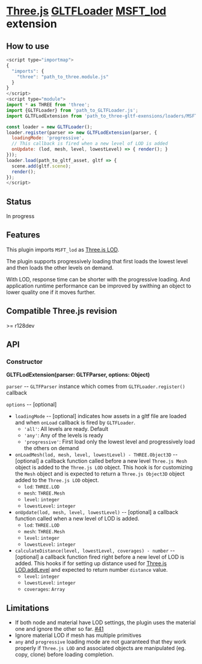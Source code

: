 # [Three.js](https://threejs.org) [GLTFLoader](https://threejs.org/docs/#examples/en/loaders/GLTFLoader) [MSFT_lod](https://github.com/KhronosGroup/glTF/tree/master/extensions/2.0/Vendor/MSFT_lod) extension

## How to use

```javascript
<script type="importmap">
{
  "imports": {
    "three": "path_to_three.module.js"
  }
}
</script>
<script type="module">
import * as THREE from 'three';
import {GLTFLoader} from 'path_to_GLTFLoader.js';
import GLTFLodExtension from 'path_to_three-gltf-exensions/loaders/MSFT_lod/MSFT_lod.js';

const loader = new GLTFLoader();
loader.register(parser => new GLTFLodExtension(parser, {
  loadingMode: 'progressive',
  // This callback is fired when a new level of LOD is added
  onUpdate: (lod, mesh, level, lowestLevel) => { render(); }
}));
loader.load(path_to_gltf_asset, gltf => {
  scene.add(gltf.scene);
  render();
});
</script>
```

## Status

In progress

## Features

This plugin imports `MSFT_lod` as [Three.js LOD](https://threejs.org/docs/#api/en/objects/LOD).

The plugin supports progressively loading that first loads the lowest level and then loads the
other levels on demand.

With LOD, response time can be shorter with the progressive loading. And application runtime
performance can be improved by swithing an object to lower quality one if it moves further.

## Compatible Three.js revision

&gt;= r128dev

## API

### Constructor

**GLTFLodExtension(parser: GLTFParser, options: Object)**

`parser` -- `GLTFParser` instance which comes from `GLTFLoader.register()` callback

`options` -- [optional]

* `loadingMode` -- [optional] indicates how assets in a gltf file are loaded and when `onLoad` callback
is fired by `GLTFLoader`.
  * `'all'`: All levels are ready. Default
  * `'any'`: Any of the levels is ready
  * `'progressive'`: First load only the lowest level and progressively load the others on demand
* `onLoadMesh(lod, mesh, level, lowestLevel) - THREE.Object3D` -- [optional] a callback function called before a
new level `Three.js Mesh` object is added to the `Three.js LOD` object.
This hook is for customizing the `Mesh` object and is expected to return a `Three.js Object3D` object added
to the `Three.js LOD` object.
  * `lod`: `THREE.LOD`
  * `mesh`: `THREE.Mesh`
  * `level`: `integer`
  * `lowestLevel`: `integer`
* `onUpdate(lod, mesh, level, lowestLevel)` -- [optional] a callback function called when a new level of LOD is added.
  * `lod`: `THREE.LOD`
  * `mesh`: `THREE.Mesh`
  * `level`: `integer`
  * `lowestLevel`: `integer`
* `calculateDistance(level, lowestLevel, coverages) - number` -- [optional] a callback function fired right before
a new level of LOD is added. This hooks if for setting up distance used for [Three.js LOD.addLevel](https://threejs.org/docs/#api/en/objects/LOD.addLevel) and expected to return number `distance` value.
  * `level`: `integer`
  * `lowestLevel`: `integer`
  * `coverages`: `Array`

## Limitations

- If both node and material have LOD settings, the plugin uses the material one and ignore the other so far. [#41](https://github.com/takahirox/three-gltf-extensions/issues/41)
- Ignore material LOD if mesh has multiple primitives
- `any` and `progressive` loading mode are not guaranteed that they work properly if `Three.js LOD` and associated objects
are manipulated (eg. copy, clone) before loading completion.
